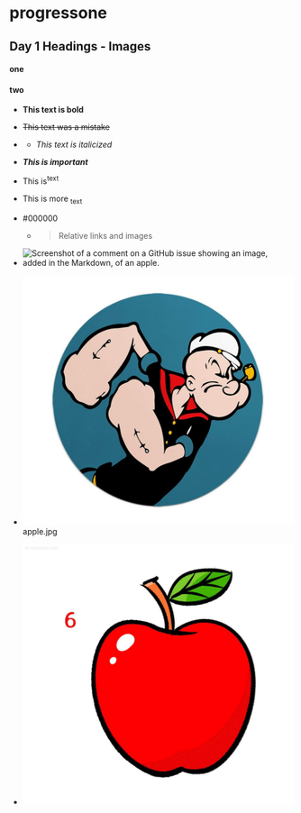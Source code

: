 # progressone
## Day 1  Headings - Images
#### one
#### two
- **This text is bold**  
- ~~This text was a mistake~~
- - _This text is italicized_

 - ***This is important***

 - This is<sup>text</sup>

 - This is more <sub>text</sub>

 - #000000

   - >Relative links and images


 
- ![Screenshot of a comment on a GitHub issue showing an image, added in the Markdown, of an apple.](https://myoctocat.com/assets/images/base-octocat.svg)


- ![Popaye](img/61RZYaFHE0L.jpg)
apple.jpg
- ![Apple](img/apple.jpg)
